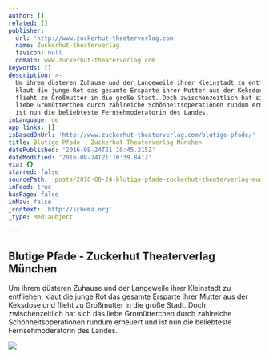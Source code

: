 ```yaml
---
author: []
related: []
publisher:
  url: 'http://www.zuckerhut-theaterverlag.com'
  name: Zuckerhut-theaterverlag
  favicon: null
  domain: www.zuckerhut-theaterverlag.com
keywords: []
description: >-
  Um ihrem düsteren Zuhause und der Langeweile ihrer Kleinstadt zu entfliehen,
  klaut die junge Rot das gesamte Ersparte ihrer Mutter aus der Keksdose und
  flieht zu Großmutter in die große Stadt. Doch zwischenzeitlich hat sich das
  liebe Gromütterchen durch zahlreiche Schönheitsoperationen rundum erneuert und
  ist nun die beliebteste Fernsehmoderatorin des Landes.
inLanguage: de
app_links: []
isBasedOnUrl: 'http://www.zuckerhut-theaterverlag.com/blutige-pfade/'
title: Blutige Pfade - Zuckerhut Theaterverlag München
datePublished: '2016-08-24T21:10:45.215Z'
dateModified: '2016-08-24T21:10:39.841Z'
via: {}
starred: false
sourcePath: _posts/2016-08-24-blutige-pfade-zuckerhut-theaterverlag-munchen.md
inFeed: true
hasPage: false
inNav: false
_context: 'http://schema.org'
_type: MediaObject

---
```

<article style=""><h1>Blutige Pfade - Zuckerhut Theaterverlag München</h1><p>Um ihrem düsteren Zuhause und der Langeweile ihrer Kleinstadt zu entfliehen, klaut die junge Rot das gesamte Ersparte ihrer Mutter aus der Keksdose und flieht zu Großmutter in die große Stadt. Doch zwischenzeitlich hat sich das liebe Gromütterchen durch zahlreiche Schönheitsoperationen rundum erneuert und ist nun die beliebteste Fernsehmoderatorin des Landes.</p><img src="http://www.zuckerhut-theaterverlag.com/wp-content/uploads/2015/08/caminhos07-282x400.jpg" /></article>